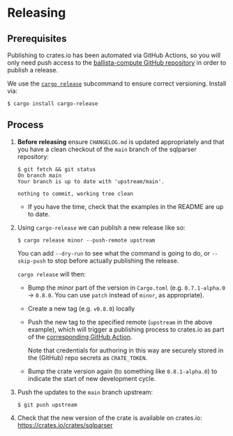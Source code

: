 # Releasing

## Prerequisites
Publishing to crates.io has been automated via GitHub Actions, so you will only
need push access to the [ballista-compute GitHub repository](https://github.com/ballista-compute/sqlparser-rs)
in order to publish a release.

We use the [`cargo release`](https://github.com/sunng87/cargo-release)
subcommand to ensure correct versioning. Install via:

```
$ cargo install cargo-release
```

## Process

1. **Before releasing** ensure `CHANGELOG.md` is updated appropriately and that
    you have a clean checkout of the `main` branch of the sqlparser repository:
    ```
    $ git fetch && git status
    On branch main
    Your branch is up to date with 'upstream/main'.

    nothing to commit, working tree clean
    ```
    * If you have the time, check that the examples in the README are up to date.

2. Using `cargo-release` we can publish a new release like so:

    ```
    $ cargo release minor --push-remote upstream
    ```

    You can add `--dry-run` to see what the command is going to do,
    or `--skip-push` to stop before actually publishing the release.

    `cargo release` will then:

    * Bump the minor part of the version in `Cargo.toml` (e.g. `0.7.1-alpha.0`
       -> `0.8.0`. You can use `patch` instead of `minor`, as appropriate).
    * Create a new tag (e.g. `v0.8.0`) locally
    * Push the new tag to the specified remote (`upstream` in the above
      example), which will trigger a publishing process to crates.io as part of
      the [corresponding GitHub Action](https://github.com/ballista-compute/sqlparser-rs/blob/main/.github/workflows/rust.yml).

      Note that credentials for authoring in this way are securely stored in
      the (GitHub) repo secrets as `CRATE_TOKEN`.
    * Bump the crate version again (to something like `0.8.1-alpha.0`) to
      indicate the start of new development cycle.

3. Push the updates to the `main` branch upstream:
    ```
    $ git push upstream
    ```

4. Check that the new version of the crate is available on crates.io:
    https://crates.io/crates/sqlparser

